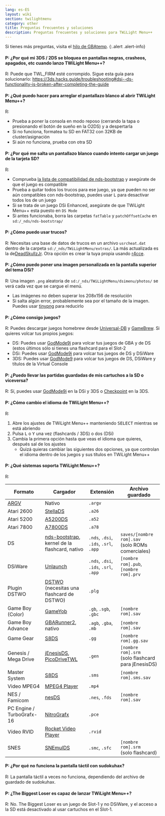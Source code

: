 ```yaml
---
lang: es-ES
layout: wiki
section: twilightmenu
category: other
title: Preguntas frecuentes y soluciones
description: Preguntas frecuentes y soluciones para TWiLight Menu++
---
```


Si tienes más preguntas, visita el [hilo de GBAtemp](https://gbatemp.net/threads/ds-i-3ds-twilight-menu-gui-for-ds-i-games-and-ds-i-menu-replacement.472200/).
{:.alert .alert-info}

#### P: ¿Por qué mi 3DS / 2DS se bloquea en pantallas negras, crasheos, apagados, etc cuando lanzo TWiLight Menu++?
R: Puede que TWL_FIRM esté corrompido. Sigue esta guía para solucionarlo: <https://3ds.hacks.guide/troubleshooting#dsi--ds-functionality-is-broken-after-completing-the-guide>

#### P: ¿Qué puedo hacer para arreglar el pantallazo blanco al abrir TWiLight Menu++?
R:
- Prueba a poner la consola en modo reposo (cerrando la tapa o presionando el botón de sueño en la O2DS) y a despertarla
- Si no funciona, formatea tu SD en FAT32 con 32KB de cluster/asignación
- Si aún no funciona, prueba con otra SD

#### P: ¿Por qué me salta un pantallazo blanco cuando intento cargar un juego de la tarjeta SD?
R:
- Comprueba [la lista de compatibilidad de nds-bootstrap](https://docs.google.com/spreadsheets/d/1LRTkXOUXraTMjg1eedz_f7b5jiuyMv2x6e_jY_nyHSc/htmlview#gid=0) y asegúrate de que el juego es compatible
- Prueba a quitar todos los trucos para ese juego, ya que pueden no ser aún compatibles con nds-bootstrap, puedes usar <kbd class="l">L</kbd> para desactivar todos los de un juego
- Si se trata de un juego DSi Enhanced, asegúrate de que TWiLight Menu++ esta puesto en `DS Mode`
- Si antes funcionaba, borra las carpetas `fatTable` y `patchOffsetCache` en `sd:/_nds/nds-bootstrap/`

#### P: ¿Cómo puedo usar trucos?
R: Necesitas una base de datos de trucos en un archivo `usrcheat.dat` dentro de la carpeta `sd:/_nds/TWiLightMenu/extras/`. La más actualizada es la de[DeadSkullzJr](https://gbatemp.net/threads/deadskullzjrs-flashcart-cheat-databases.488711/). Otra opción es crear la tuya propia usando [r4cce](http://hp.vector.co.jp/authors/VA013928/soft_en.html).

#### P: ¿Cómo puedo poner una imagen personalizada en la pantalla superior del tema DSi?
R: Una imagen `.png` aleatoria de `sd:/_nds/TWiLightMenu/dsimenu/photos/` se verá cada vez que se cargue el menú.

- Las imágenes no deben superar los 208x156 de resolución
- Si salta algún error, probablemente sea por el tamaño de la imagen. Puedes usar [tinypng](https://tinypng.com) para reducirlo

#### P: ¿Cómo consigo juegos?
R: Puedes descargar juegos homebrew desde [Universal-DB](https://db.universal-team.net/ds) y [GameBrew](https://www.gamebrew.org/wiki/List_of_DS_homebrew_applications). Si quieres volcar tus propios juegos:
- DS: Puedes usar [GodMode9i](https://github.com/DS-Homebrew/GodMode9i/releases) para volcar tus juegos de GBA y de DS (estos últimos sólo si tienes una flashcard para el Slot-2
- DSi: Puedes usar [GodMode9i](https://github.com/DS-Homebrew/GodMode9i/releases) para volcar tus juegos de DS y DSiWare
- 3DS: Puedes usar [GodMode9](https://github.com/d0k3/GodMode9/releases) para volcar tus juegos de DS, DSiWare y títulos de la Virtual Console

#### P: ¿Puedo llevar las partidas guardadas de mis cartuchos a la SD o viceversa?
R: Sí, puedes usar [GodMode9i](https://github.com/DS-Homebrew/GodMode9i/releases) en la DSi y 3DS o [Checkpoint](https://github.com/FlagBrew/Checkpoint/releases) en la 3DS.

#### P: ¿Cómo cambio el idioma de TWiLight Menu++?
R:
1. Abre los ajustes de TWiLight Menu++ manteniendo <kbd>SELECT</kbd> mientras se está abriendo
1. Pulsa <kbd class="l">L</kbd> o <kbd class="face">Y</kbd> una vez (flashcards / 3DS) o dos (DSi)
1. Cambia la primera opción hasta que veas el idioma que quieres, después sal de los ajustes
   - Quizá quieras cambiar las siguientes dos opciones, ya que controlan el idioma dentro de los juegos y sus títulos en TWiLight Menu++

#### P: ¿Qué sistemas soporta TWiLight Menu++?

R:

| Formato                   | Cargador                                               | Extensión                              | Archivo guardado                                            |
| ------------------------- | ------------------------------------------------------ | -------------------------------------- | ----------------------------------------------------------- |
| [ARGV][nds-hb-menu-argv]  | Nativo                                                 | `.argv`                                |                                                             |
| Atari 2600                | [StellaDS][stellads]                                   | `.a26`                                 |                                                             |
| Atari 5200                | [A5200DS][a5200ds]                                     | `.a52`                                 |                                                             |
| Atari 7800                | [A7800DS][a7800ds]                                     | `.a78`                                 |                                                             |
| DS                        | [nds-bootstrap][ndsbs], kernel de la flashcard, nativo | `.nds`, `.dsi`, `.ids`, `.srl`, `.app` | `saves/[nombre rom].sav`<br>(solo ROMs comerciales)   |
| DSiWare                   | [Unlaunch][unlaunch]                                   | `.nds`, `.dsi`, `.ids`, `.srl`, `.app` | `[nombre rom].pub`, `[nombre rom].prv`                      |
| Plugin DSTWO              | [DSTWO][dstwo] (necesitas una flashcard de DSTWO)      | `.plg`                                 |                                                             |
| Game Boy (Color)          | [GameYob][gameyob]                                     | `.gb`, `.sgb`, `.gbc`                  | `[nombre rom].sav`                                          |
| Game Boy Advance          | [GBARunner2][gbarunner2], nativo                       | `.agb`, `.gba`, `.mb`                  | `[nombre rom].sav`                                          |
| Game Gear                 | [S8DS][s8ds]                                           | `.gg`                                  | `[nombre rom].gg.sav`                                       |
| Genesis / Mega Drive      | [jEnesisDS][jenesis], [PicoDriveTWL][pdtwl]            | `.gen`                                 | `[nombre rom].srm`<br>(solo flashcard para jEnesisDS) |
| Master System             | [S8DS][s8ds]                                           | `.sms`                                 | `[nombre rom].sms.sav`                                      |
| Video MPEG4               | [MPEG4 Player][mpeg4player]                            | `.mp4`                                 |                                                             |
| NES / Famicom             | [nesDS][nesds]                                         | `.nes`, `.fds`                         | `[nombre rom].sav`                                          |
| PC Engine / TurboGrafx-16 | [NitroGrafx][nitrografx]                               | `.pce`                                 |                                                             |
| Vídeo RVID                | [Rocket Video Player][rvidplayer]                      | `.rvid`                                |                                                             |
| SNES                      | [SNEmulDS][snemulds]                                   | `.smc`, `.sfc`                         | `[nombre rom].srm`<br>(solo flashcard)                |


#### P: ¿Por qué no funciona la pantalla táctil con sudokuhax?
R: La pantalla táctil a veces no funciona, dependiendo del archivo de guardado de sudokuhax.

#### P: ¿The Biggest Loser es capaz de lanzar TWiLight Menu++?
R: No. The Biggest Loser es un juego de Slot-1 y no DSiWare, y el acceso a la SD está desactivado al usar cartuchos en el Slot-1.

[a5200ds]: https://github.com/wavemotion-dave/A5200DS
[a7800ds]: https://github.com/wavemotion-dave/A7800DS
[dstwo]: http://eng.supercard.sc
[gameyob]: https://github.com/Drenn1/GameYob
[gbarunner2]: https://github.com/Gericom/GBARunner2
[jenesis]: https://www.gamebrew.org/wiki/JEnesisDS
[mpeg4player]: https://gbatemp.net/threads/544095
[ndsbs]: https://github.com/DS-Homebrew/nds-bootstrap
[nds-hb-menu-argv]: https://github.com/devkitPro/nds-hb-menu#passing-arguments
[nesds]: https://github.com/DS-Homebrew/NesDS
[nitrografx]: https://www.gamebrew.org/wiki/NitroGrafx
[pdtwl]: https://github.com/DS-Homebrew/PicoDriveTWL
[rvidplayer]: https://gbatemp.net/threads/539163
[s8ds]: https://www.gamebrew.org/wiki/S8DS
[snemulds]: https://www.gamebrew.org/wiki/SNEmulDS
[stellads]: https://github.com/wavemotion-dave/StellaDS
[unlaunch]: https://problemkaputt.de/unlaunch.htm
